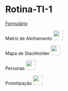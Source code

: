 # Rotina-TI-1

<a href="https://forms.gle/XhbSKCAZJt1xD5wr9">Formulário</a>

Matriz de Alinhamento <a href="https://www.canva.com/design/DAFdkraWnNs/nLWAEABHEDIqeUtU0FKVkw/edit?utm_content=DAFdkraWnNs&utm_campaign=designshare&utm_medium=link2&utm_source=sharebutton" target="_blank"><img src="https://cdn.jsdelivr.net/gh/devicons/devicon/icons/canva/canva-original.svg" height="30" width="30"/></a>

Mapa de Stackholder <a href="https://www.canva.com/design/DAFdk1K5PwQ/I6IQNomLgC25m1jYczYmpw/edit?utm_content=DAFdk1K5PwQ&utm_campaign=designshare&utm_medium=link2&utm_source=sharebutton" target="_blank"><img src="https://cdn.jsdelivr.net/gh/devicons/devicon/icons/canva/canva-original.svg" height="30" width="30"/></a>

Personas <a href="https://www.canva.com/design/DAFfocybwNQ/ZINFUMnWlfZZJ3SsFRbuWQ/edit?utm_content=DAFfocybwNQ&utm_campaign=designshare&utm_medium=link2&utm_source=sharebutton" target="_blank"><img src="https://cdn.jsdelivr.net/gh/devicons/devicon/icons/canva/canva-original.svg" height="30" width="30"/></a>

Prototipação <a href="https://www.figma.com/file/kqidE0upC2J50sxtAWGQHj/Rotinas-TI-1?node-id=0%3A1&t=4ZBeF1duwOk7vBeY-1" target="_blank"><img src="https://cdn.jsdelivr.net/gh/devicons/devicon/icons/figma/figma-original.svg" height="30" width="30"/></a>
